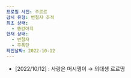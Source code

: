 ```yaml
---
프로필 사진: 주르르
감시 유형: 변절자 추적
최초 상태:
  - 똥강아지
현재 상태:
  - 변절자
  - 주폭단
확인날짜: 2022-10-12
---
```

- [2022/10/12] : 사랑은 머시깽이 → 의대생 르르땅